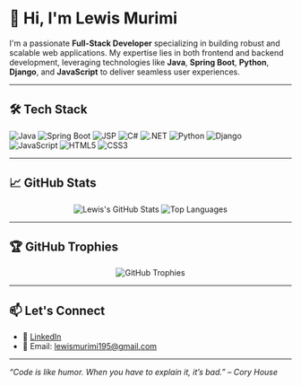 # 👋 Hi, I'm Lewis Murimi

I'm a passionate **Full-Stack Developer** specializing in building robust and scalable web applications. My expertise lies in both frontend and backend development, leveraging technologies like **Java**, **Spring Boot**, **Python**, **Django**, and **JavaScript** to deliver seamless user experiences.

---

## 🛠️ Tech Stack

![Java](https://img.shields.io/badge/Java-ED8B00?style=for-the-badge&logo=java&logoColor=white)
![Spring Boot](https://img.shields.io/badge/Spring_Boot-6DB33F?style=for-the-badge&logo=spring-boot&logoColor=white)
![JSP](https://img.shields.io/badge/JSP-007396?style=for-the-badge&logo=java&logoColor=white)
![C#](https://img.shields.io/badge/C%23-%23239120?style=for-the-badge&logo=c-sharp&logoColor=white)
![.NET](https://img.shields.io/badge/.NET-512BD4?style=for-the-badge&logo=dotnet&logoColor=white)
![Python](https://img.shields.io/badge/Python-3776AB?style=for-the-badge&logo=python&logoColor=white)
![Django](https://img.shields.io/badge/Django-092E20?style=for-the-badge&logo=django&logoColor=white)
![JavaScript](https://img.shields.io/badge/JavaScript-F7DF1E?style=for-the-badge&logo=javascript&logoColor=black)
![HTML5](https://img.shields.io/badge/HTML5-E34F26?style=for-the-badge&logo=html5&logoColor=white)
![CSS3](https://img.shields.io/badge/CSS3-1572B6?style=for-the-badge&logo=css3&logoColor=white)

---

## 📈 GitHub Stats

<p align="center">
  <img src="https://github-readme-stats.vercel.app/api?username=Lewis-Murimi&show_icons=true&theme=radical" alt="Lewis's GitHub Stats" />
  <img src="https://github-readme-stats.vercel.app/api/top-langs/?username=Lewis-Murimi&layout=compact&theme=radical" alt="Top Languages" />
</p>

---

## 🏆 GitHub Trophies

<p align="center">
  <img src="https://github-profile-trophy.vercel.app/?username=Lewis-Murimi&theme=radical&no-frame=true&no-bg=true&margin-w=4" alt="GitHub Trophies" />
</p>

---

## 📫 Let's Connect

- 💼 [LinkedIn](https://www.linkedin.com/in/lewis-murimi/)
- 📧 Email: lewismurimi195@gmail.com

---

*“Code is like humor. When you have to explain it, it’s bad.” – Cory House*

